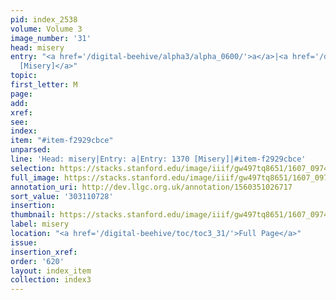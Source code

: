 ```yaml
---
pid: index_2538
volume: Volume 3
image_number: '31'
head: misery
entry: "<a href='/digital-beehive/alpha3/alpha_0600/'>a</a>|<a href='/digital-beehive/num6/num_1949/'>1370
  [Misery]</a>"
topic:
first_letter: M
page:
add:
xref:
see:
index:
item: "#item-f2929cbce"
unparsed:
line: 'Head: misery|Entry: a|Entry: 1370 [Misery]|#item-f2929cbce'
selection: https://stacks.stanford.edu/image/iiif/gw497tq8651/1607_0974/187,728,498,145/full/0/default.jpg
full_image: https://stacks.stanford.edu/image/iiif/gw497tq8651/1607_0974/full/full/0/default.jpg
annotation_uri: http://dev.llgc.org.uk/annotation/1560351026717
sort_value: '303110728'
insertion:
thumbnail: https://stacks.stanford.edu/image/iiif/gw497tq8651/1607_0974/187,728,498,145/150,/0/default.jpg
label: misery
location: "<a href='/digital-beehive/toc/toc3_31/'>Full Page</a>"
issue:
insertion_xref:
order: '620'
layout: index_item
collection: index3
---
```

